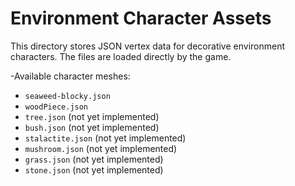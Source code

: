 # Environment Character Assets

This directory stores JSON vertex data for decorative environment characters.
The files are loaded directly by the game.

-Available character meshes:

- `seaweed-blocky.json`
- `woodPiece.json`
- `tree.json` (not yet implemented)
- `bush.json` (not yet implemented)
- `stalactite.json` (not yet implemented)
- `mushroom.json` (not yet implemented)
- `grass.json` (not yet implemented)
- `stone.json` (not yet implemented)

